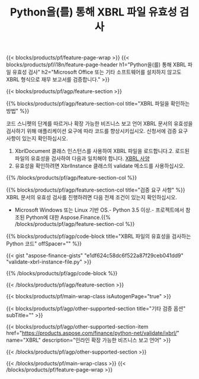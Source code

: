 ﻿---
title: Python을(를) 통해 XBRL 파일 유효성 검사
description: XBRL 파일 유효성 검사를 위한 샘플 코드입니다. API 예제 코드를 사용하여 Python 기반 애플리케이션 내에서 배치 XBRL 파일의 유효성을 검사합니다. 
url: /ko/python-net/validate/xbrl/
family: finance
platformtag: python
feature: validate
informat: XBRL
outformat: 
otherformats: 
---
{{< blocks/products/pf/feature-page-wrap >}}
{{< blocks/products/pf/i18n/feature-page-header h1="Python을(를) 통해 XBRL 파일 유효성 검사" h2="Microsoft Office 또는 기타 소프트웨어를 설치하지 않고도 XBRL 형식으로 재무 보고서를 검증합니다." >}}

{{< blocks/products/pf/agp/feature-section >}}

{{% blocks/products/pf/agp/feature-section-col title="XBRL 파일을 확인하는 방법" %}}

코드 스니펫의 단계를 따르거나 확장 가능한 비즈니스 보고 언어 XBRL 문서의 유효성을 검사하기 위해 애플리케이션 요구에 따라 코드를 향상시키십시오. 신청서에 검증 요구 사항이 있는지 확인하십시오.

1. XbrlDocument 클래스 인스턴스를 사용하여 XBRL 파일을 로드합니다.2. 로드된 파일의 유효성을 검사하여 다음과 일치해야 합니다. [XBRL 사양](http://www.xbrl.org/specification/inlinexbrl-part1/rec-2013-11-18/inlinexbrl-part1-rec-2013-11-18.html)
3. 유효성을 확인하려면 XbrlInstance 클래스의 validate 메소드를 사용하십시오.

{{% /blocks/products/pf/agp/feature-section-col %}}

{{% blocks/products/pf/agp/feature-section-col title="검증 요구 사항" %}}
XBRL 문서의 유효성 검사를 진행하려면 다음 전제 조건이 있는지 확인하십시오. 
- Microsoft Windows 또는 Linux 기반 OS.- Python 3.5 이상.- 프로젝트에서 참조된 Python에 대한 Aspose.Finance.{{% /blocks/products/pf/agp/feature-section-col %}}

{{% blocks/products/pf/agp/code-block title="XBRL 파일의 유효성을 검사하는 Python 코드" offSpacer="" %}}

{{< gist "aspose-finance-gists" "e1df624c58dc6f522a87f29ceb041dd9" "validate-xbrl-instance-file.py" >}}

{{% /blocks/products/pf/agp/code-block %}}

{{< /blocks/products/pf/agp/feature-section >}}

{{< blocks/products/pf/main-wrap-class isAutogenPage="true" >}}

{{< blocks/products/pf/agp/other-supported-section title="기타 검증 옵션" subTitle="" >}}

{{< blocks/products/pf/agp/other-supported-section-item href="https://products.aspose.com/finance/python-net/validate/ixbrl/" name="XBRL" description="인라인 확장 가능한 비즈니스 보고 언어" >}}

{{< /blocks/products/pf/agp/other-supported-section >}}

{{< /blocks/products/pf/main-wrap-class >}}
{{< /blocks/products/pf/feature-page-wrap >}}